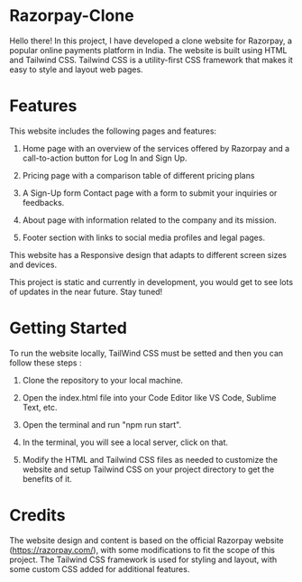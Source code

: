 # Razorpay-Clone

Hello there! In this project, I have developed a clone website for Razorpay, a popular online payments platform in India. The website is built using HTML and Tailwind CSS. Tailwind CSS is a utility-first CSS framework that makes it easy to style and layout web pages.

# Features

This website includes the following pages and features: 

1) Home page with an overview of the services offered by Razorpay and a call-to-action button for Log In and  Sign Up.

2) Pricing page with a comparison table of different pricing plans 

3) A Sign-Up form Contact page with a form to submit your inquiries or feedbacks. 

4) About page with information related to the company and its mission.

5) Footer section with links to social media profiles and legal pages. 

This website has a Responsive design that adapts to different screen sizes and devices.

This project is static and currently in development, you would get to see lots of updates in the near future. Stay tuned! 

# Getting Started

To run the website locally, TailWind CSS must be setted and then you can follow these steps :

1) Clone the repository to your local machine.

2) Open the index.html file into your Code Editor like VS Code, Sublime Text, etc. 

3) Open the terminal and run "npm run start".

4) In the terminal, you will see a local server, click on that.

5) Modify the HTML and Tailwind CSS files as needed to customize the website and setup Tailwind CSS on your project directory to get the benefits of it.

# Credits

The website design and content is based on the official Razorpay website (https://razorpay.com/), with some modifications to fit the scope of this project. The Tailwind CSS framework is used for styling and layout, with some custom CSS added for additional features.